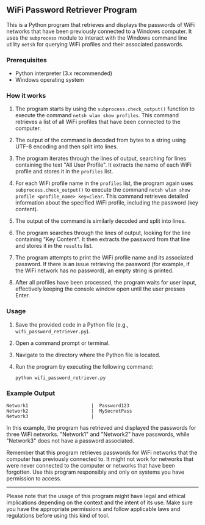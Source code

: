 ## WiFi Password Retriever Program

This is a Python program that retrieves and displays the passwords of WiFi networks that have been previously connected to a Windows computer. It uses the `subprocess` module to interact with the Windows command line utility `netsh` for querying WiFi profiles and their associated passwords.

### Prerequisites

- Python interpreter (3.x recommended)
- Windows operating system

### How it works

1. The program starts by using the `subprocess.check_output()` function to execute the command `netsh wlan show profiles`. This command retrieves a list of all WiFi profiles that have been connected to the computer.

2. The output of the command is decoded from bytes to a string using UTF-8 encoding and then split into lines.

3. The program iterates through the lines of output, searching for lines containing the text "All User Profile". It extracts the name of each WiFi profile and stores it in the `profiles` list.

4. For each WiFi profile name in the `profiles` list, the program again uses `subprocess.check_output()` to execute the command `netsh wlan show profile <profile_name> key=clear`. This command retrieves detailed information about the specified WiFi profile, including the password (key content).

5. The output of the command is similarly decoded and split into lines.

6. The program searches through the lines of output, looking for the line containing "Key Content". It then extracts the password from that line and stores it in the `results` list.

7. The program attempts to print the WiFi profile name and its associated password. If there is an issue retrieving the password (for example, if the WiFi network has no password), an empty string is printed.

8. After all profiles have been processed, the program waits for user input, effectively keeping the console window open until the user presses Enter.

### Usage

1. Save the provided code in a Python file (e.g., `wifi_password_retriever.py`).

2. Open a command prompt or terminal.

3. Navigate to the directory where the Python file is located.

4. Run the program by executing the following command:
   ```
   python wifi_password_retriever.py
   ```

### Example Output

```
Network1                       |  Password123
Network2                       |  MySecretPass
Network3                       |  
```

In this example, the program has retrieved and displayed the passwords for three WiFi networks. "Network1" and "Network2" have passwords, while "Network3" does not have a password associated.

Remember that this program retrieves passwords for WiFi networks that the computer has previously connected to. It might not work for networks that were never connected to the computer or networks that have been forgotten. Use this program responsibly and only on systems you have permission to access.

---

Please note that the usage of this program might have legal and ethical implications depending on the context and the intent of its use. Make sure you have the appropriate permissions and follow applicable laws and regulations before using this kind of tool.